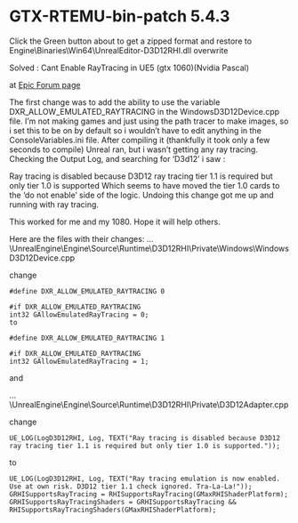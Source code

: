 # GTX-RTEMU-bin-patch 5.4.3

Click the Green button about to get a zipped format and restore to  Engine\Binaries\Win64\UnrealEditor-D3D12RHI.dll overwrite

Solved : Cant Enable RayTracing in UE5 (gtx 1060)(Nvidia Pascal)

at [Epic Forum page](https://forums.unrealengine.com/t/solved-cant-enable-raytracing-in-ue5-gtx-1060-nvidia-pascal/231479/127)

The first change was to add the ability to use the variable DXR_ALLOW_EMULATED_RAYTRACING in the WindowsD3D12Device.cpp file.
I’m not making games and just using the path tracer to make images, so i set this to be on by default so i wouldn’t have to edit anything in the ConsoleVariables.ini file. After compiling it (thankfully it took only a few seconds to compile) Unreal ran, but i wasn’t getting any ray tracing. Checking the Output Log, and searching for ‘D3d12’ i saw :

Ray tracing is disabled because D3D12 ray tracing tier 1.1 is required but only tier 1.0 is supported
Which seems to have moved the tier 1.0 cards to the ‘do not enable’ side of the logic.
Undoing this change got me up and running with ray tracing.

This worked for me and my 1080. Hope it will help others.

Here are the files with their changes:
…\UnrealEngine\Engine\Source\Runtime\D3D12RHI\Private\Windows\WindowsD3D12Device.cpp

change
```
#define DXR_ALLOW_EMULATED_RAYTRACING 0

#if DXR_ALLOW_EMULATED_RAYTRACING
int32 GAllowEmulatedRayTracing = 0;
to

#define DXR_ALLOW_EMULATED_RAYTRACING 1

#if DXR_ALLOW_EMULATED_RAYTRACING
int32 GAllowEmulatedRayTracing = 1;
```
and

…\UnrealEngine\Engine\Source\Runtime\D3D12RHI\Private\D3D12Adapter.cpp

change
```
UE_LOG(LogD3D12RHI, Log, TEXT("Ray tracing is disabled because D3D12 ray tracing tier 1.1 is required but only tier 1.0 is supported."));
```
to
```
UE_LOG(LogD3D12RHI, Log, TEXT("Ray tracing emulation is now enabled. Use at own risk. D3D12 tier 1.1 check ignored. Tra-La-La!"));
GRHISupportsRayTracing = RHISupportsRayTracing(GMaxRHIShaderPlatform);
GRHISupportsRayTracingShaders = GRHISupportsRayTracing && RHISupportsRayTracingShaders(GMaxRHIShaderPlatform);
```

